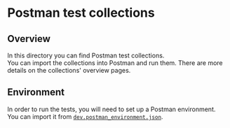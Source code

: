 # Postman test collections

## Overview
In this directory you can find Postman test collections.  
You can import the collections into Postman and run them. There are more details on the collections' overview pages.

## Environment
In order to run the tests, you will need to set up a Postman environment. You can import it from [`dev.postman_environment.json`](./dev.postman_environment.json).